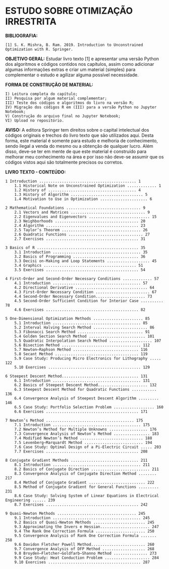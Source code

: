# ESTUDO SOBRE OTIMIZAÇÃO IRRESTRITA 

**BIBLIOGRAFIA:**
    
    [1] S. K. Mishra, B. Ram. 2019. Introduction to Unconstrained Optimization with R. Springer. 


**OBJETIVO GERAL:** Estudar livro texto [1] e apresentar uma versão Python dos algoritmos e códigos contidos nos capítulos, assim como adicionar algumas informações extras e criar um material (simples) para complementar o estudo e agilizar alguma possível necessidade.


**FORMA DE CONSTRUÇÃO DE MATERIAL:**

    I) Leitura completa do capítulo;  
    II) Pesquisa por algum material complementar;
    III) Teste dos códigos e algoritmos do livro na versão R;
    IV) Migração dos códigos R em (III) para a versão Python no Jupyter Notebook;
    V) Construção do arquivo final no Jupyter Notebook;
    VI) Upload no repositório.


**AVISO:** A editora Springer tem direitos sobre o capital intelectual dos códigos originais e trechos do livro texto que são utilizados aqui. Desta forma, este material é somente para estudo e melhoria de conhecimento, sendo ilegal a venda do mesmo ou a obtenção de qualquer lucro. Além disso, deve-se ter em mente de que este material é construído para melhorar meu conhecimento na área e por isso não deve-se assumir que os códigos vistos aqui são totalmente precisos ou corretos.

**LIVRO TEXTO - CONTEÚDO:**

    1 Introduction ........................................... 1
        1.1 Historical Note on Unconstrained Optimization ............. 1
        1.2 History of ....................................... 4
        1.3 History of Algorithm ................................ 5
        1.4 Motivation to Use in Optimization ..................... 6
    
    2 Mathematical Foundations ................................. 9
        2.1 Vectors and Matrices ................................. 9
        2.2 Eigenvalues and Eigenvectors ........................... 15
        2.3 Neighborhoods ..................................... 20
        2.4 Algorithm ......................................... 23
        2.5 Taylor’s Theorem ................................... 26
        2.6 Quadratic Functions ................................. 27
        2.7 Exercises ......................................... 31
    
    3 Basics of R ............................................. 35
        3.1 Introduction ....................................... 35
        3.2 Basics of Programming ............................. 36
        3.3 Decisi on-Making and Loop Statements ................... 45
        3.4 Graphics ......................................... 51
        3.5 Exercises ......................................... 54
    
    4 First-Order and Second-Order Necessary Conditions ............. 57
        4.1 Introduction ....................................... 57
        4.2 Directional Derivative ................................ 64
        4.3 First-Order Necessary Condition ........................ 67
        4.4 Second-Order Necessary Condition...................... 73
        4.5 Second-Order Sufficient Condition for Interior Case .......... 78
        4.6 Exercises ......................................... 82
    
    5 One-Dimensional Optimization Methods ...................... 85
        5.1 Introduction ....................................... 85
        5.2 Interval Halving Search Method ........................ 86
        5.3 Fibonacci Search Method ............................. 91
        5.4 Golden Section Search Method ......................... 101
        5.5 Quadratic Interpolation Search Method ................... 107
        5.6 Bisection Method ................................... 112
        5.7 Newton–Raphson Method ............................. 116
        5.8 Secant Method ..................................... 119
        5.9 Case Study: Producing Micro Electronics for Lithography ..... 122
        5.10 Exercises ......................................... 129
    
    6 Steepest Descent Method.................................. 131
        6.1 Introduction ....................................... 131
        6.2 Basics of Steepest Descent Method...................... 132
        6.3 Steepest Descent Method for Quadratic Functions ........... 136
        6.4 Convergence Analysis of Steepest Descent Algorithm ......... 146
        6.5 Case Study: Portfolio Selection Problem .................. 160
        6.6 Exercises ......................................... 171

    7 Newton’s Method ....................................... 175
        7.1 Introduction ....................................... 175
        7.2 Newton’s Method for Multiple Unknowns ................. 176
        7.3 Convergence Analysis of Newton’s Method ................ 183
        7.4 Modified Newton’s Method ............................ 188
        7.5 Levenberg–Marquardt Method .......................... 194
        7.6 Case Study: Optimal Design of a Pi-Electric Circuit ..... 203
        7.7 Exercises ......................................... 208
    
    8 Conjugate Gradient Methods .............................. 211
        8.1 Introduction ....................................... 211
        8.2 Basics of Conjugate Direction .......................... 211
        8.3 Convergence Analysis of Conjugate Direction Method ........ 217
        8.4 Method of Conjugate Gradient ......................... 222
        8.5 Method of Conjugate Gradient for General Functions ......... 231
        8.6 Case Study: Solving System of Linear Equations in Electrical Engineering ...... 239
        8.7 Exercises ......................................... 242

    9 Quasi-Newton Methods ................................... 245
        9.1 Introduction ....................................... 245
        9.2 Basics of Quasi-Newton Methods ....................... 245
        9.3 Approximating the Invers e Hessian...................... 247
        9.4 The Rank One Correction Formula ...................... 250
        9.5 Convergence Analysis of Rank One Correction Formula ....... 258
        9.6 Davidon Fletcher Powell Method........................ 260
        9.7 Convergence Analysis of DFP Method ................... 268
        9.8 Broyden–Fletcher–Goldfarb–Shanno Method ............... 273
        9.9 Case Study: Heat Conduction Problem .................... 284
        9.10 Exercises ......................................... 287
